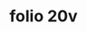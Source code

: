 ---
layout: edition
title: folio 20v
manuscript: Turin, Biblioteca Nazionale, MS N.III.19
sigla: T
iip: t0020v.tif
milestone: 40
---